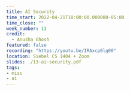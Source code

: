 ```yaml
---
title: AI Security
time_start: 2022-04-21T18:00:00.000000-05:00
time_close: ""
week_number: 13
credit:
  - Anusha Ghosh
featured: false
recording: "https://youtu.be/IRAxcp0lg00" 
location: Siebel CS 1404 + Zoom
slides: ./13-ai-security.pdf
tags:
- misc
- ai
---
```

